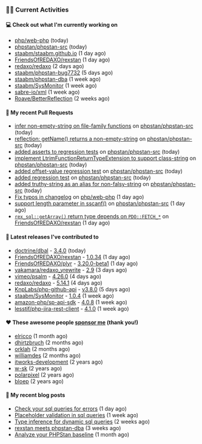 ### 👨‍💻 Current Activities


#### 💻 Check out what I'm currently working on

- [php/web-php](https://github.com/php/web-php) (today)
- [phpstan/phpstan-src](https://github.com/phpstan/phpstan-src) (today)
- [staabm/staabm.github.io](https://github.com/staabm/staabm.github.io) (1 day ago)
- [FriendsOfREDAXO/rexstan](https://github.com/FriendsOfREDAXO/rexstan) (1 day ago)
- [redaxo/redaxo](https://github.com/redaxo/redaxo) (2 days ago)
- [staabm/phpstan-bug7732](https://github.com/staabm/phpstan-bug7732) (5 days ago)
- [staabm/phpstan-dba](https://github.com/staabm/phpstan-dba) (1 week ago)
- [staabm/SysMonitor](https://github.com/staabm/SysMonitor) (1 week ago)
- [sabre-io/xml](https://github.com/sabre-io/xml) (1 week ago)
- [Roave/BetterReflection](https://github.com/Roave/BetterReflection) (2 weeks ago)


#### 🔨 My recent Pull Requests

- [infer non-empty-string on file-family functions](https://github.com/phpstan/phpstan-src/pull/1600) on [phpstan/phpstan-src](https://github.com/phpstan/phpstan-src) (today)
- [reflection: getName() returns a non-empty-string](https://github.com/phpstan/phpstan-src/pull/1599) on [phpstan/phpstan-src](https://github.com/phpstan/phpstan-src) (today)
- [added asserts to regression tests](https://github.com/phpstan/phpstan-src/pull/1598) on [phpstan/phpstan-src](https://github.com/phpstan/phpstan-src) (today)
- [implement LtrimFunctionReturnTypeExtension to support class-string](https://github.com/phpstan/phpstan-src/pull/1597) on [phpstan/phpstan-src](https://github.com/phpstan/phpstan-src) (today)
- [added offset-value regression test](https://github.com/phpstan/phpstan-src/pull/1596) on [phpstan/phpstan-src](https://github.com/phpstan/phpstan-src) (today)
- [added regression test](https://github.com/phpstan/phpstan-src/pull/1595) on [phpstan/phpstan-src](https://github.com/phpstan/phpstan-src) (today)
- [added truthy-string as an alias for non-falsy-string](https://github.com/phpstan/phpstan-src/pull/1594) on [phpstan/phpstan-src](https://github.com/phpstan/phpstan-src) (today)
- [Fix typos in changelog](https://github.com/php/web-php/pull/683) on [php/web-php](https://github.com/php/web-php) (1 day ago)
- [support length parameter in sscanf()](https://github.com/phpstan/phpstan-src/pull/1593) on [phpstan/phpstan-src](https://github.com/phpstan/phpstan-src) (1 day ago)
- [`rex_sql::getArray()` return type depends on `PDO::FETCH_*`](https://github.com/FriendsOfREDAXO/rexstan/pull/81) on [FriendsOfREDAXO/rexstan](https://github.com/FriendsOfREDAXO/rexstan) (1 day ago)


#### 🔭 Latest releases I've contributed to

- [doctrine/dbal](https://github.com/doctrine/dbal) - [3.4.0](https://github.com/doctrine/dbal/releases/tag/3.4.0) (today)
- [FriendsOfREDAXO/rexstan](https://github.com/FriendsOfREDAXO/rexstan) - [1.0.34](https://github.com/FriendsOfREDAXO/rexstan/releases/tag/1.0.34) (1 day ago)
- [FriendsOfREDAXO/plyr](https://github.com/FriendsOfREDAXO/plyr) - [3.20.0-beta1](https://github.com/FriendsOfREDAXO/plyr/releases/tag/3.20.0-beta1) (1 day ago)
- [yakamara/redaxo_yrewrite](https://github.com/yakamara/redaxo_yrewrite) - [2.9](https://github.com/yakamara/redaxo_yrewrite/releases/tag/2.9) (3 days ago)
- [vimeo/psalm](https://github.com/vimeo/psalm) - [4.26.0](https://github.com/vimeo/psalm/releases/tag/4.26.0) (4 days ago)
- [redaxo/redaxo](https://github.com/redaxo/redaxo) - [5.14.1](https://github.com/redaxo/redaxo/releases/tag/5.14.1) (4 days ago)
- [KnpLabs/php-github-api](https://github.com/KnpLabs/php-github-api) - [v3.8.0](https://github.com/KnpLabs/php-github-api/releases/tag/v3.8.0) (5 days ago)
- [staabm/SysMonitor](https://github.com/staabm/SysMonitor) - [1.0.4](https://github.com/staabm/SysMonitor/releases/tag/1.0.4) (1 week ago)
- [amazon-php/sp-api-sdk](https://github.com/amazon-php/sp-api-sdk) - [4.0.8](https://github.com/amazon-php/sp-api-sdk/releases/tag/4.0.8) (1 week ago)
- [lesstif/php-jira-rest-client](https://github.com/lesstif/php-jira-rest-client) - [4.1.0](https://github.com/lesstif/php-jira-rest-client/releases/tag/4.1.0) (1 week ago)


#### ❤️ These awesome people [sponsor me](https://github.com/sponsors/staabm) (thank you!)

- [elricco](https://github.com/elricco) (1 month ago)
- [dhirtzbruch](https://github.com/dhirtzbruch) (2 months ago)
- [orklah](https://github.com/orklah) (2 months ago)
- [williamdes](https://github.com/williamdes) (2 months ago)
- [itworks-development](https://github.com/itworks-development) (2 years ago)
- [w-sk](https://github.com/w-sk) (2 years ago)
- [polarpixel](https://github.com/polarpixel) (2 years ago)
- [bloep](https://github.com/bloep) (2 years ago)

#### 📜 My recent blog posts

- [Check your sql queries for errors](https://staabm.github.io/2022/08/05/phpstan-dba-syntax-error-detection.html) (1 day ago)
- [Placeholder validation in sql queries](https://staabm.github.io/2022/07/30/phpstan-dba-placeholder-validation.html) (1 week ago)
- [Type inference for dynamic sql queries](https://staabm.github.io/2022/07/23/phpstan-dba-inference-placeholder.html) (2 weeks ago)
- [rexstan meets phpstan-dba](https://staabm.github.io/2022/07/12/rexstan-meets-phpstan-dba.html) (3 weeks ago)
- [Analyze your PHPStan baseline](https://staabm.github.io/2022/07/04/phpstan-baseline-analysis.html) (1 month ago)
